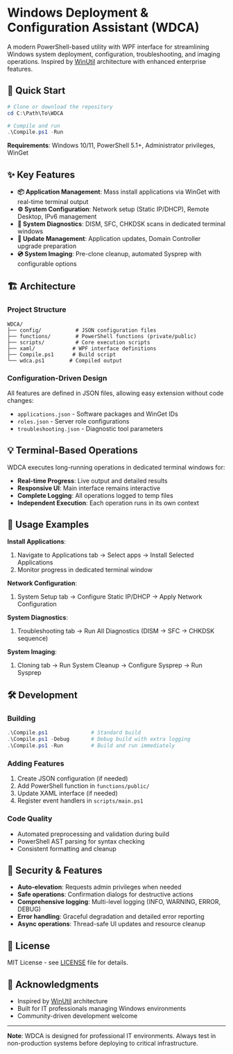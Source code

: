 # Windows Deployment & Configuration Assistant (WDCA)

A modern PowerShell-based utility with WPF interface for streamlining Windows system deployment, configuration, troubleshooting, and imaging operations. Inspired by [WinUtil](https://github.com/ChrisTitusTech/winutil) architecture with enhanced enterprise features.

## 🚀 Quick Start

```powershell
# Clone or download the repository
cd C:\Path\To\WDCA

# Compile and run
.\Compile.ps1 -Run
```

**Requirements**: Windows 10/11, PowerShell 5.1+, Administrator privileges, WinGet

## ✨ Key Features

- **📦 Application Management**: Mass install applications via WinGet with real-time terminal output
- **⚙️ System Configuration**: Network setup (Static IP/DHCP), Remote Desktop, IPv6 management
- **🔧 System Diagnostics**: DISM, SFC, CHKDSK scans in dedicated terminal windows
- **🔄 Update Management**: Application updates, Domain Controller upgrade preparation
- **💿 System Imaging**: Pre-clone cleanup, automated Sysprep with configurable options

## 🏗️ Architecture

### Project Structure
```
WDCA/
├── config/           # JSON configuration files
├── functions/        # PowerShell functions (private/public)
├── scripts/          # Core execution scripts
├── xaml/            # WPF interface definitions
├── Compile.ps1      # Build script
└── wdca.ps1        # Compiled output
```

### Configuration-Driven Design
All features are defined in JSON files, allowing easy extension without code changes:
- `applications.json` - Software packages and WinGet IDs
- `roles.json` - Server role configurations
- `troubleshooting.json` - Diagnostic tool parameters

## 💡 Terminal-Based Operations

WDCA executes long-running operations in dedicated terminal windows for:
- **Real-time Progress**: Live output and detailed results
- **Responsive UI**: Main interface remains interactive
- **Complete Logging**: All operations logged to temp files
- **Independent Execution**: Each operation runs in its own context

## 🔧 Usage Examples

**Install Applications**:
1. Navigate to Applications tab → Select apps → Install Selected Applications
2. Monitor progress in dedicated terminal window

**Network Configuration**:
1. System Setup tab → Configure Static IP/DHCP → Apply Network Configuration

**System Diagnostics**:
1. Troubleshooting tab → Run All Diagnostics (DISM → SFC → CHKDSK sequence)

**System Imaging**:
1. Cloning tab → Run System Cleanup → Configure Sysprep → Run Sysprep

## 🛠️ Development

### Building
```powershell
.\Compile.ps1              # Standard build
.\Compile.ps1 -Debug       # Debug build with extra logging
.\Compile.ps1 -Run         # Build and run immediately
```

### Adding Features
1. Create JSON configuration (if needed)
2. Add PowerShell function in `functions/public/`
3. Update XAML interface (if needed)
4. Register event handlers in `scripts/main.ps1`

### Code Quality
- Automated preprocessing and validation during build
- PowerShell AST parsing for syntax checking
- Consistent formatting and cleanup

## 🔐 Security & Features

- **Auto-elevation**: Requests admin privileges when needed
- **Safe operations**: Confirmation dialogs for destructive actions
- **Comprehensive logging**: Multi-level logging (INFO, WARNING, ERROR, DEBUG)
- **Error handling**: Graceful degradation and detailed error reporting
- **Async operations**: Thread-safe UI updates and resource cleanup

## 📄 License

MIT License - see [LICENSE](LICENSE) file for details.

## 🙏 Acknowledgments

- Inspired by [WinUtil](https://github.com/ChrisTitusTech/winutil) architecture
- Built for IT professionals managing Windows environments
- Community-driven development welcome

---

**Note**: WDCA is designed for professional IT environments. Always test in non-production systems before deploying to critical infrastructure.
